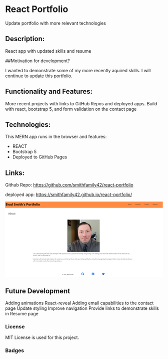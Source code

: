 # React Portfolio
Update portfolio with more relevant technologies

## Description:
React app with updated skills and resume

##Motivation for development?

I wanted to demonstrate some of my more recently aquired skills. I will continue to update this portfolio.


## Functionality and Features:
More recent projects with links to GitHub Repos and deployed apps. 
Build with react, bootstrap 5, and form validation on the contact page 

## Technologies:

This MERN app runs in the browser and features:

* REACT
* Bootstrap 5
* Deployed to GitHub Pages


## Links: 

Github Repo: https://github.com/smithfamily42/react-portfolio

deployed app: https://smithfamily42.github.io/react-portfolio/


![](2021-08-29-07-24-51.png)

## Future Development
Adding animations React-reveal
Adding email capabilities to the contact page
Update styling
Improve navigation
Provide links to demonstrate skills in Resume page


### License
MIT License is used for this project. 

### Badges
